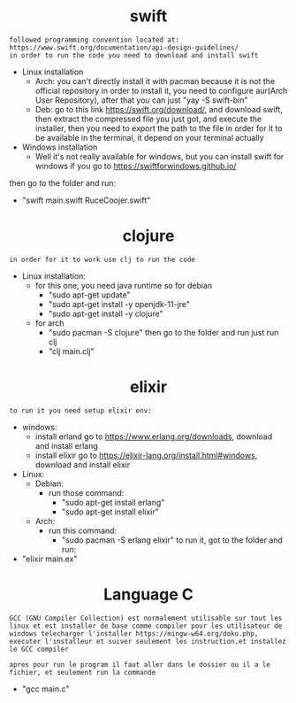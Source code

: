 # <center>swift<center>
    followed programming convention located at: https://www.swift.org/documentation/api-design-guidelines/
    in order to run the code you need to download and install swift
- Linux installation
    - Arch: you can't directly install it with pacman because it is not the official repository
    in order to install it, you need to configure aur(Arch User Repository), after that you can just 
    "yay -S swift-bin"
    - Deb: go to this link https://swift.org/download/, and download swift, then extract the compressed file you just got, and execute the installer, then you need to export the path to the file in order for it to be available in the terminal, it depend on your terminal actually
- Windows installation
    - Well it's not really available for windows, but you can install swift for windows if you go to https://swiftforwindows.github.io/

then go to the folder and run:
- "swift main.swift RuceCoojer.swift"
# <center>clojure<center>
    in order for it to work use clj to run the code
- Linux installation:
    - for this one, you need java runtime so for debian
        - "sudo apt-get update"
        - "sudo apt-get install -y openjdk-11-jre"
        - "sudo apt-get install -y clojure"
    - for arch 
        - "sudo pacman -S clojure"
    then go to the folder and run just run clj 
        - "clj main.clj"
# <center>elixir<center>
    to run it you need setup elixir env:
- windows:
    - install erland
        go to https://www.erlang.org/downloads, download and install erlang
    - install elixir
        go to https://elixir-lang.org/install.html#windows, download and install elixir
- Linux:
    - Debian:
        - run those command:
            - "sudo apt-get install erlang"
            - "sudo apt-get install elixir"
    - Arch:
        - run this command:
            - "sudo pacman -S erlang elixir"
    to run it, got to the folder and run:
- "elixir main.ex"
# <center>Language C<center>
    GCC (GNU Compiler Collection) est normalement utilisable sur tout les linux et est installer de base comme compiler pour les utilisateur de windows telecharger l'installer https://mingw-w64.org/doku.php, executer l'installeur et suiver seulement les instruction,et installez le GCC compiler
    
    apres pour run le program il faut aller dans le dossier ou il a le fichier, et seulement run la commande
- "gcc main.c"
